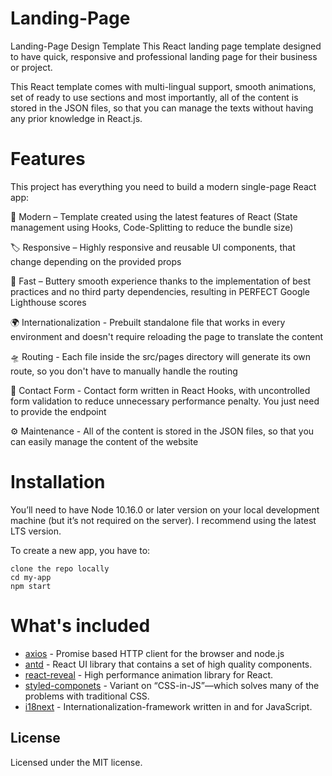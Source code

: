 # Landing-Page
Landing-Page Design Template
This React landing page template designed to have quick, responsive and professional landing page for their business or project.

This React template comes with multi-lingual support, smooth animations, set of ready to use sections and most importantly, all of the content is stored in the JSON files, so that you can manage the texts without having any prior knowledge in React.js.


# Features
This project has everything you need to build a modern single-page React app:

🎁 Modern – Template created using the latest features of React (State management using Hooks, Code-Splitting to reduce the bundle size)

🏷 Responsive – Highly responsive and reusable UI components, that change depending on the provided props

🚀 Fast – Buttery smooth experience thanks to the implementation of best practices and no third party dependencies, resulting in PERFECT Google Lighthouse scores

🌍 Internationalization - Prebuilt standalone file that works in every environment and doesn't require reloading the page to translate the content

🛸 Routing - Each file inside the src/pages directory will generate its own route, so you don't have to manually handle the routing

🤙 Contact Form - Contact form written in React Hooks, with uncontrolled form validation to reduce unnecessary performance penalty. You just need to provide the endpoint

⚙️ Maintenance - All of the content is stored in the JSON files, so that you can easily manage the content of the website

# Installation
You’ll need to have Node 10.16.0 or later version on your local development machine (but it’s not required on the server). I recommend using the latest LTS version.

To create a new app, you have to:

```
clone the repo locally
cd my-app
npm start
```

# What's included

- [axios][axios] - Promise based HTTP client for the browser and node.js
- [antd][antd] - React UI library that contains a set of high quality components.
- [react-reveal][react-reveal] - High performance animation library for React.
- [styled-componets][styled-componets] - Variant on “CSS-in-JS”—which solves many of the problems with traditional CSS.
- [i18next][i18next] - Internationalization-framework written in and for JavaScript.


## License

Licensed under the MIT license.

<!-- prettier-ignore-start -->
[axios]: https://github.com/axios/axios
[antd]: https://github.com/ant-design/ant-design
[react-reveal]: https://github.com/rnosov/react-reveal
[styled-componets]: https://github.com/styled-components/styled-components
[i18next]: https://github.com/i18next/i18next
<!-- prettier-ignore-end -->



